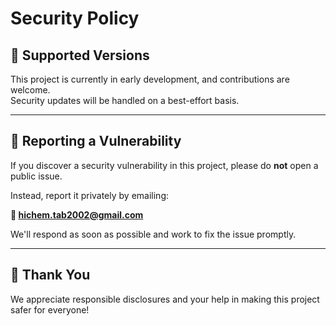 # Security Policy

## 📅 Supported Versions

This project is currently in early development, and contributions are welcome.  
Security updates will be handled on a best-effort basis.

---

## 🐞 Reporting a Vulnerability

If you discover a security vulnerability in this project, please do **not** open a public issue.

Instead, report it privately by emailing:

**📧 hichem.tab2002@gmail.com**

We'll respond as soon as possible and work to fix the issue promptly.

---

## 🤝 Thank You

We appreciate responsible disclosures and your help in making this project safer for everyone!
